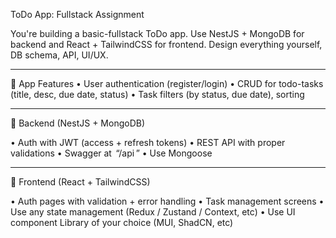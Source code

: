 ToDo App: Fullstack Assignment

You're building a basic-fullstack ToDo app. Use NestJS + MongoDB for backend and React + TailwindCSS for frontend. Design everything yourself, DB schema, API, UI/UX.

---

🔹 App Features
•⁠  ⁠User authentication (register/login)
•⁠  ⁠CRUD for todo-tasks (title, desc, due date, status)
•⁠  ⁠Task filters (by status, due date), sorting

---

🔹 Backend (NestJS + MongoDB)

•⁠  ⁠Auth with JWT (access + refresh tokens)
•⁠  ⁠REST API with proper validations
•⁠  ⁠Swagger at ⁠ “/api ⁠”
•⁠  ⁠Use Mongoose

---

🔹 Frontend (React + TailwindCSS)

•⁠  ⁠Auth pages with validation + error handling
•⁠  ⁠Task management screens
•⁠  ⁠Use any state management (Redux / Zustand / Context, etc)
•⁠  ⁠Use UI component Library of your choice (MUI, ShadCN, etc)
